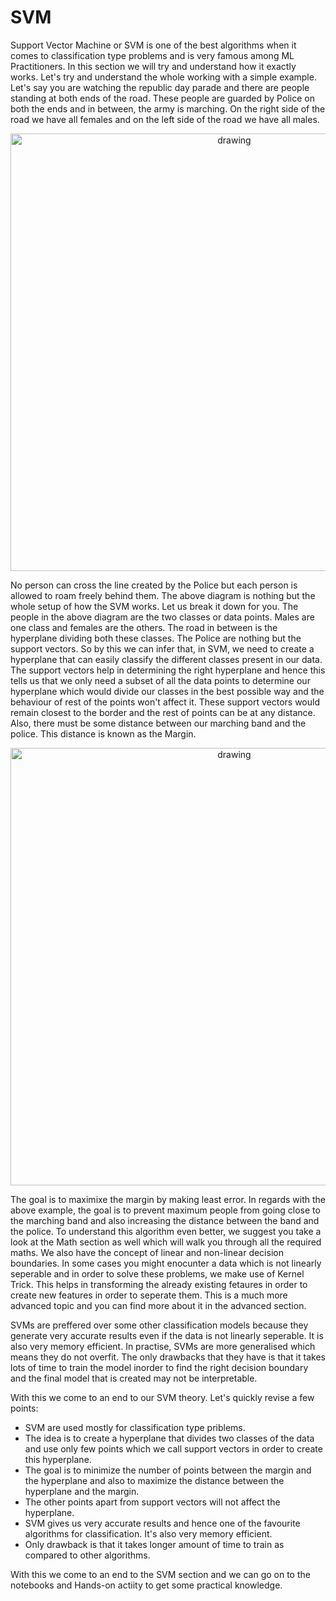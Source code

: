 # SVM

Support Vector Machine or SVM is one of the best algorithms when it comes to classification type problems and is very famous among ML Practitioners. In this section we will try and understand how it exactly works. Let's try and understand the whole working with a simple example. Let's say you are watching the republic day parade and there are people standing at both ends of the road. These people are guarded by Police on both the ends and in between, the army is marching. On the right side of the road we have all females and on the left side of the road we have all males.

<p align="center">
<img src="https://github.com/OneStep-elecTRON/ContentSection/blob/main/SVM/SVM-1.png" alt="drawing" width="700"/>
</p>

No person  can cross the line created by the Police but each person is allowed to roam freely behind them. The above diagram is nothing but the whole setup of how the SVM works. Let us break it down for you. The people in the above diagram are the two classes or data points. Males are one class and females are the others. The road in between is the hyperplane dividing both these classes. The Police are nothing but the support vectors. So by this we can infer that, in SVM, we need to create a hyperplane that can easily classify the different classes present in our data. The support vectors help in determining the right hyperplane and hence this tells us that we only need a subset of all the data points to determine our hyperplane which would divide our classes in the best possible way and the behaviour of rest of the points won't affect it. These support vectors would remain closest to the border and the rest of points can be at any distance. Also, there must be some distance between our marching band and the police. This distance is known as the Margin.

<p align="center">
<img src="https://github.com/OneStep-elecTRON/ContentSection/blob/main/SVM/SVM-2.png" alt="drawing" width="700"/>
</p>

The goal is to maximixe the margin by making least error. In regards with the above example, the goal is to prevent maximum people from going close to the marching band and also increasing the distance between the band and the police. To understand this algorithm even better, we suggest you take a look at the Math section as well which will walk you through all the required maths. We also have the concept of linear and non-linear decision boundaries. In some cases you might enocunter a data which is not linearly seperable and in order to solve these problems, we make use of Kernel Trick. This helps in transforming the already existing fetaures in order to create new features in order to seperate them. This is a much more advanced topic and you can find more about it in the advanced section.

SVMs are preffered over some other classification models because they generate very accurate results even if the data is not linearly seperable. It is also very memory efficient. In practise, SVMs are more generalised which means they do not overfit. The only drawbacks that they have is that it takes lots of time to train the model inorder to find the right decision boundary and the final model that is created may not be interpretable.

With this we come to an end to our SVM theory. Let's quickly revise a few points:

- SVM are used mostly for classification type priblems.
- The idea is to create a hyperplane that divides two classes of the data and use only few points which we call support vectors in order to create this hyperplane.
- The goal is to minimize the number of points between the margin and the hyperplane and also to maximize the distance between the hyperplane and the margin.
- The other points apart from support vectors will not affect the hyperplane.
- SVM gives us very accurate results and hence one of the favourite algorithms for classification. It's also very memory efficient.
- Only drawback is that it takes longer amount of time to train as compared to other algorithms.

With this we come to an end to the SVM section and we can go on to the notebooks and Hands-on actiity to get some practical knowledge.

